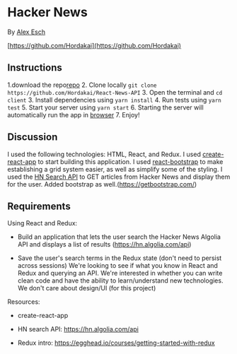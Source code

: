 
# Hacker News

 By [Alex Esch](eschmassage@gmail.com)

 [https://github.com/Hordakai](https://github.com/Hordakai)

 ## Instructions

 1.download the repo[repo](https://github.com/Hordakai/React-News-API)
2. Clone locally 
   `git clone https://github.com/Hordakai/React-News-API`
3. Open the terminal and  `cd client`
3. Install dependencies using `yarn install`
4. Run tests using `yarn test`
5. Start your server using `yarn start`
6. Starting the server will automatically run the app in [browser](http://localhost:3000)
7. Enjoy!


 ## Discussion

 I used the following technologies: HTML, React, and Redux.
I used [create-react-app](https://goo.gl/26jfy4)
to start building this application.
I used [react-bootstrap](https://github.com/react-bootstrap/react-bootstrap)
to make establishing a grid system easier, as well as simplify some of the styling.
I used the [HN Search API](https://hn.algolia.com/api) 
to GET articles from Hacker News and display them for the user.
Added bootstrap as well.(https://getbootstrap.com/)

 ## Requirements

Using React and Redux:

- Build an application that lets the user search the Hacker News Algolia API and displays a list of results (https://hn.algolia.com/api)

- Save the user's search terms in the Redux state (don't need to persist across sessions)
We're looking to see if what you know in React and Redux and querying an API. We're interested in whether you can write clean code and have the ability to learn/understand new technologies. We don't care about design/UI (for this project)

Resources:
- create-react-app

- HN search API: https://hn.algolia.com/api

- Redux intro: https://egghead.io/courses/getting-started-with-redux